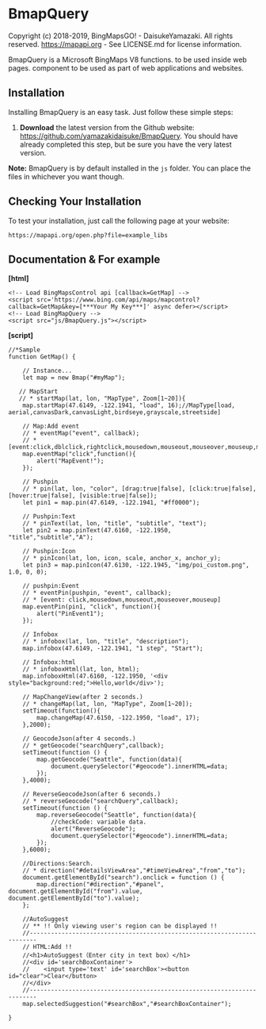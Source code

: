 BmapQuery
==========

Copyright (c) 2018-2019, BingMapsGO! - DaisukeYamazaki. All rights reserved.
https://mapapi.org - See LICENSE.md for license information.

BmapQuery is a Microsoft BingMaps V8 functions. to be used inside web pages.
component to be used as part of web applications and websites.


## Installation

Installing BmapQuery is an easy task. Just follow these simple steps:

 1. **Download** the latest version from the Github website:
    https://github.com/yamazakidaisuke/BmapQuery. 
    You should have already completed this step, but be sure you have the very latest version.


**Note:** BmapQuery is by default installed in the `js` folder. You can
place the files in whichever you want though.

## Checking Your Installation

To test your installation, just call the following page at your website:

	https://mapapi.org/open.php?file=example_libs

## Documentation & For example
**[html]**

    <!-- Load BingMapsControl api [callback=GetMap] -->
    <script src='https://www.bing.com/api/maps/mapcontrol?callback=GetMap&key=[***Your My Key***]' async defer></script>
    <!-- Load BingMapQuery -->
    <script src="js/BmapQuery.js"></script>
   
**[script]**   

    //*Sample
    function GetMap() {
    
        // Instance...
        let map = new Bmap("#myMap");
        
       // MapStart
       // * startMap(lat, lon, "MapType", Zoom[1~20]){
        map.startMap(47.6149, -122.1941, "load", 16);//MapType[load, aerial,canvasDark,canvasLight,birdseye,grayscale,streetside]
    
        // Map:Add event
        // * eventMap("event", callback);
        // * [event:click,dblclick,rightclick,mousedown,mouseout,mouseover,mouseup,mousewheel,maptypechanged,viewchangestart,viewchange,viewchangeend]
        map.eventMap("click",function(){ 
            alert("MapEvent!");
        });

        // Pushpin
        // * pin(lat, lon, "color", [drag:true|false], [click:true|false], [hover:true|false], [visible:true|false]);
        let pin1 = map.pin(47.6149, -122.1941, "#ff0000");

        // Pushpin:Text
        // * pinText(lat, lon, "title", "subtitle", "text");
        let pin2 = map.pinText(47.6160, -122.1950, "title","subtitle","A");

        // Pushpin:Icon
        // * pinIcon(lat, lon, icon, scale, anchor_x, anchor_y);
        let pin3 = map.pinIcon(47.6130, -122.1945, "img/poi_custom.png", 1.0, 0, 0);

        // pushpin:Event
        // * eventPin(pushpin, "event", callback);
        // * [event: click,mousedown,mouseout,mouseover,mouseup]
        map.eventPin(pin1, "click", function(){
            alert("PinEvent1");
        });

        // Infobox
        // * infobox(lat, lon, "title", "description");
        map.infobox(47.6149, -122.1941, "1 step", "Start");

        // Infobox:html
        // * infoboxHtml(lat, lon, html);
        map.infoboxHtml(47.6160, -122.1950, '<div style="background:red;">Hello,world</div>');
        
        // MapChangeView(after 2 seconds.)
        // * changeMap(lat, lon, "MapType", Zoom[1~20]);
        setTimeout(function(){
            map.changeMap(47.6150, -122.1950, "load", 17);
        },2000);

        // GeocodeJson(after 4 seconds.)
        // * getGeocode("searchQuery",callback);
        setTimeout(function () {
            map.getGeocode("Seattle", function(data){
                document.querySelector("#geocode").innerHTML=data;
            });
        },4000);
    
        // ReverseGeocodeJson(after 6 seconds.)
        // * reverseGeocode("searchQuery",callback);
        setTimeout(function () {
            map.reverseGeocode("Seattle", function(data){
                //checkCode: variable data.
                alert("ReverseGeocode");
                document.querySelector("#geocode").innerHTML=data;
            });
        },6000);
        
        //Directions:Search.
        // * direction("#detailsViewArea","#timeViewArea","from","to");
        document.getElementById("search").onclick = function () {
            map.direction("#direction","#panel", document.getElementById("from").value, document.getElementById("to").value);
        };
        
        //AutoSuggest
        // ** !! Only viewing user's region can be displayed !!
        //------------------------------------------------------------------------
        // HTML:Add !!
        //<h1>AutoSuggest（Enter city in text box）</h1>
        //<div id='searchBoxContainer'>
        //    <input type='text' id='searchBox'><button id="clear">Clear</button>
        //</div>
        //------------------------------------------------------------------------
        map.selectedSuggestion("#searchBox","#searchBoxContainer");
        
    }

